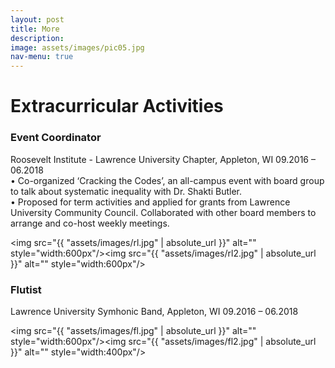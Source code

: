 ```yaml
---
layout: post
title: More
description: 
image: assets/images/pic05.jpg
nav-menu: true
---
```


# Extracurricular Activities

### Event Coordinator 
Roosevelt Institute - Lawrence University Chapter, Appleton, WI 09.2016 – 06.2018<br/>
• Co-organized ‘Cracking the Codes’, an all-campus event with board group to talk about systematic inequality with Dr. Shakti Butler.<br/>
• Proposed for term activities and applied for grants from Lawrence University Community Council. Collaborated with other board members to arrange and co-host weekly meetings.


<img src="{{ "assets/images/rl.jpg" | absolute_url }}" alt="" style="width:600px"/><img src="{{ "assets/images/rl2.jpg" | absolute_url }}" alt="" style="width:600px"/>


### Flutist
Lawrence University Symhonic Band,  Appleton, WI 09.2016 – 06.2018


<img src="{{ "assets/images/fl.jpg" | absolute_url }}" alt="" style="width:600px"/><img src="{{ "assets/images/fl2.jpg" | absolute_url }}" alt="" style="width:400px"/>

